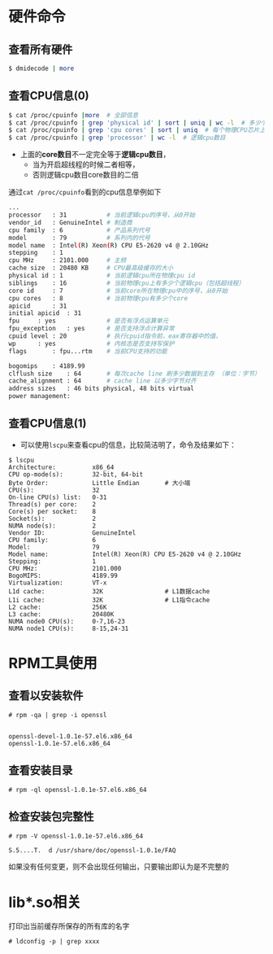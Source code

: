 硬件命令
=======

查看所有硬件
----------
```bash
$ dmidecode | more
```

查看CPU信息(0)
-------------
```bash
$ cat /proc/cpuinfo |more  # 全部信息
$ cat /proc/cpuinfo | grep 'physical id' | sort | uniq | wc -l  # 多少个物理CPU芯片
$ cat /proc/cpuinfo | grep 'cpu cores' | sort | uniq  # 每个物理CPU芯片上core数目
$ cat /proc/cpuinfo | grep 'processor' | wc -l  # 逻辑cpu数目
```

* 上面的**core数目**不一定完全等于**逻辑cpu数目**，
  * 当为开启超线程的时候二者相等，
  * 否则逻辑cpu数目core数目的二倍

通过```cat /proc/cpuinfo```看到的cpu信息举例如下
```bash
...
processor	: 31           # 当前逻辑cpu的序号，从0开始
vendor_id	: GenuineIntel # 制造商
cpu family	: 6            # 产品系列代号
model		: 79           # 系列内的代号
model name	: Intel(R) Xeon(R) CPU E5-2620 v4 @ 2.10GHz
stepping	: 1
cpu MHz		: 2101.000     # 主频
cache size	: 20480 KB     # CPU最高级缓存的大小
physical id	: 1            # 当前逻辑cpu所在物理cpu id
siblings	: 16           # 当前物理cpu上有多少个逻辑cpu（包括超线程）
core id		: 7            # 当前core所在物理cpu中的序号，从0开始
cpu cores	: 8            # 当前物理cpu有多少个core
apicid		: 31
initial apicid	: 31
fpu		: yes              # 是否有浮点运算单元
fpu_exception	: yes      # 是否支持浮点计算异常
cpuid level	: 20           # 执行cpuid指令前，eax寄存器中的值，
wp		: yes              # 内核态是否支持写保护
flags		: fpu...rtm    # 当前CPU支持的功能

bogomips	: 4189.99
clflush size	: 64       # 每次cache line 刷多少数据到主存 （单位：字节）
cache_alignment	: 64       # cache line 以多少字节对齐 
address sizes	: 46 bits physical, 48 bits virtual
power management:
```

查看CPU信息(1)
------------
* 可以使用```lscpu```来查看cpu的信息，比较简洁明了，命令及结果如下：
```
$ lscpu
Architecture:          x86_64
CPU op-mode(s):        32-bit, 64-bit
Byte Order:            Little Endian       # 大小端
CPU(s):                32
On-line CPU(s) list:   0-31
Thread(s) per core:    2
Core(s) per socket:    8
Socket(s):             2
NUMA node(s):          2
Vendor ID:             GenuineIntel
CPU family:            6
Model:                 79
Model name:            Intel(R) Xeon(R) CPU E5-2620 v4 @ 2.10GHz
Stepping:              1
CPU MHz:               2101.000
BogoMIPS:              4189.99
Virtualization:        VT-x
L1d cache:             32K                 # L1数据cache
L1i cache:             32K                 # L1指令cache
L2 cache:              256K
L3 cache:              20480K
NUMA node0 CPU(s):     0-7,16-23
NUMA node1 CPU(s):     8-15,24-31
```

RPM工具使用
=========

查看以安装软件
-----------
```
# rpm -qa | grep -i openssl


openssl-devel-1.0.1e-57.el6.x86_64
openssl-1.0.1e-57.el6.x86_64
```

查看安装目录
----------
```
# rpm -ql openssl-1.0.1e-57.el6.x86_64
```
检查安装包完整性
-------------
```
# rpm -V openssl-1.0.1e-57.el6.x86_64

S.5....T.  d /usr/share/doc/openssl-1.0.1e/FAQ
```
如果没有任何变更，则不会出现任何输出，只要输出即认为是不完整的

lib*.so相关
==========
打印出当前缓存所保存的所有库的名字
```
# ldconfig -p | grep xxxx
```